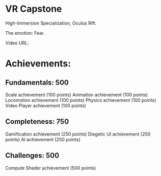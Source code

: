 # VR Capstone
High-Immersion Specialization, Oculus Rift.

The emotion: Fear.

Video URL: 

# Achievements:

## Fundamentals: 500
 Scale achievement (100 points)
 Animation achievement (100 points)
 Locomotion achievement (100 points)
 Physics achievement (100 points)
 Video Player achievement (100 points)


## Completeness: 750
  Gamification achievement (250 points)
  Diegetic UI achievement (250 points)
  AI achievement (250 points)

## Challenges: 500
  Compute Shader achievement (500 points)